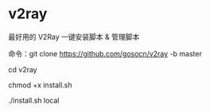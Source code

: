 # v2ray
最好用的 V2Ray 一键安装脚本 &amp; 管理脚本

命令：git clone https://github.com/gosocn/v2ray -b master

cd v2ray

chmod +x install.sh

./install.sh local

